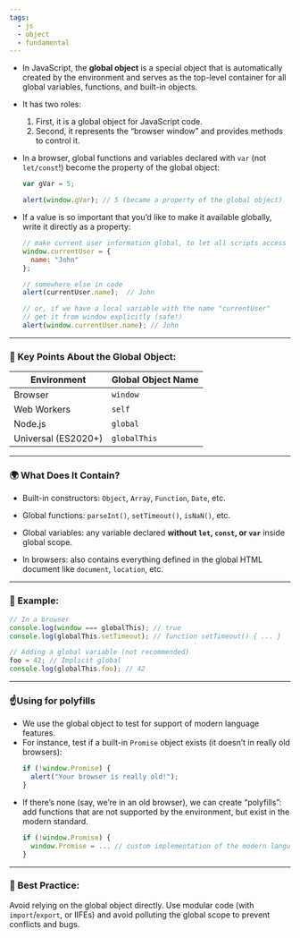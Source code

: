 ```yaml
---
tags:
  - js
  - object
  - fundamental
---
```


- In JavaScript, the **global object** is a special object that is automatically created by the environment and serves as the top-level container for all global variables, functions, and built-in objects.

- It has two roles:
	1. First, it is a global object for JavaScript code.
	2. Second, it represents the “browser window” and provides methods to control it.

- In a browser, global functions and variables declared with `var` (not `let/const`!) become the property of the global object:
	```js
	var gVar = 5;
	
	alert(window.gVar); // 5 (became a property of the global object)
	```
- If a value is so important that you’d like to make it available globally, write it directly as a property:
	```js
	// make current user information global, to let all scripts access it
	window.currentUser = {
	  name: "John"
	};
	
	// somewhere else in code
	alert(currentUser.name);  // John
	
	// or, if we have a local variable with the name "currentUser"
	// get it from window explicitly (safe!)
	alert(window.currentUser.name); // John
	```

---

### 🧠 Key Points About the Global Object:

|Environment|Global Object Name|
|---|---|
|Browser|`window`|
|Web Workers|`self`|
|Node.js|`global`|
|Universal (ES2020+)|`globalThis`|

---

### 🌍 What Does It Contain?

- Built-in constructors: `Object`, `Array`, `Function`, `Date`, etc.
    
- Global functions: `parseInt()`, `setTimeout()`, `isNaN()`, etc.
    
- Global variables: any variable declared **without `let`, `const`, or `var`** inside global scope.
    
- In browsers: also contains everything defined in the global HTML document like `document`, `location`, etc.
    

---

### 🧪 Example:

```js
// In a browser
console.log(window === globalThis); // true
console.log(globalThis.setTimeout); // function setTimeout() { ... }

// Adding a global variable (not recommended)
foo = 42; // Implicit global
console.log(globalThis.foo); // 42
```

---

### ☝️Using for polyfills
- We use the global object to test for support of modern language features.
- For instance, test if a built-in `Promise` object exists (it doesn’t in really old browsers):
	```js
	if (!window.Promise) {
	  alert("Your browser is really old!");
	}
	```
- If there’s none (say, we’re in an old browser), we can create “polyfills”: add functions that are not supported by the environment, but exist in the modern standard.
	```js
	if (!window.Promise) {
	  window.Promise = ... // custom implementation of the modern language feature
	}
	```

---

### 🚫 Best Practice:

Avoid relying on the global object directly. Use modular code (with `import`/`export`, or IIFEs) and avoid polluting the global scope to prevent conflicts and bugs.